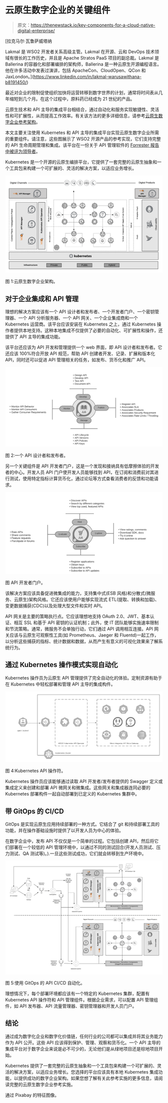 # 云原生数字企业的关键组件

> 原文：<https://thenewstack.io/key-components-for-a-cloud-native-digital-enterprise/>

[](https://www.linkedin.com/in/lakmal-warusawithana-b8191450/)

 [拉克马尔·瓦鲁萨威塔纳

Lakmal 是 WSO2 开发者关系高级主管。Lakmal 在开源、云和 DevOps 技术领域有很长的工作历史，并且是 Apache Stratos PaaS 项目的副总裁。Lakmal 是 Ballerina 的容器化和部署编排的架构师，Ballerina 是一种云原生开源编程语言。他在许多活动中发表过演讲，包括 ApacheCon、CloudOpen、QCon 和 JaxLondon。](https://www.linkedin.com/in/lakmal-warusawithana-b8191450/) [](https://www.linkedin.com/in/lakmal-warusawithana-b8191450/)

最近对企业的限制促使组织加快将运营转移到数字世界的计划，通常将时间表从几年缩短到几个月。在这个过程中，原料药已经成为 21 世纪的产品。

云原生技术和 API 主导的集成平台相结合，通过自动化和服务实现敏捷性、灵活性和可扩展性，从而提高工作效率。有关该方法的更多详细信息，请参考[云原生数字企业参考架构](https://github.com/wso2/reference-architecture/blob/master/reference-cloud-native-architecture-digital-enterprise.md)。

本文主要关注使用 Kubernetes 和 API 主导的集成平台实现云原生数字企业所需的重要组件。请注意，这些图展示了 WSO2 开源产品的参考实现，它们支持完整的 API 生命周期管理和集成。该平台在一份关于 API 管理软件的 [Forrester 报告中被评为领导者](https://wso2.com/resources/analyst-reports/the-forrester-wave-api-management-solutions-q3-2020/)。

Kubernetes 是一个开源的云原生编排平台，它提供了一套完整的云原生抽象和一个工具包来构建一个可扩展的、灵活的解决方案，以适应业务增长。

[![](img/5539da23a8166eb0f8ecd4a971d51e87.png)](https://cdn.thenewstack.io/media/2021/01/50ec4b89-ra-reference-implementation-digital-enterprise.png)

图 1:云原生数字企业架构。

## 对于企业集成和 API 管理

理想的解决方案应该有一个 API 设计者和发布者、一个开发者门户、一个密钥管理器、一个 API 分析服务器、一个 API 网关、一个企业集成商和一个 Kubernetes 运营商。该平台应该安装在 Kubernetes 之上，通过 Kubernetes 操作者提供本地支持。这种本地集成不仅提供了必要的自动化、可扩展性和操作，还提供了 API 主导的集成功能。

该平台还应该为 API 开发和管理提供一个 web 界面，即 API 设计者和发布者。它还应该 100%符合开放 API 规范，帮助 API 创建者开发、记录、扩展和版本化 API，同时还可以促进 API 管理相关的任务，如发布、货币化和推广 API。

[![](img/204cd76c228ea5be4f7a60fee448fa07.png)](https://cdn.thenewstack.io/media/2021/01/0a7afc96-ra-api-publisher.png)

图 2:一个 API 设计者和发布者。

另一个关键组件是 API 开发者门户，这是一个发现和接纳具有低摩擦体验的开发者的中心。开发人员 API 门户使开发人员能够找到 API，在订阅和消费前对其进行测试，使用特定指标计算货币化，通过论坛等方式查看消费者的反馈和功能请求。

[![](img/b4919daa309a313184d5bb431438067f.png)](https://cdn.thenewstack.io/media/2021/01/8c31fd1e-ra-api-dev-portal.png)

图 API 开发者门户。

该解决方案应该具备促进微集成的能力，支持集中式(ESB 风格)和分散式(微服务、云原生)架构风格。它还应该使用户能够实现流式 ETL(提取、转换和加载)、变更数据捕获(CDC)以及处理大型文件和实时 API。

API 网关是主要的策略执行点。它应该理想地支持 OAuth 2.0、JWT、基本认证、相互 SSL 和基于 API 密钥的认证机制；此外，使 IT 团队能够实施速率限制和节流策略。通常，微服务不会单独行动，它们通过 API 调用相互连接。API 网关应该与云原生可观察性工具(如 Prometheus、Jaeger 和 Fluentd)一起工作，以分析这些捕获的指标、统计数据和数据，从而产生有意义的可视化效果来了解系统行为。

## 通过 Kubernetes 操作模式实现自动化

Kubernetes 操作员为云原生 API 管理提供了完全自动化的体验。定制资源有助于在 Kubernetes 中轻松部署和管理 API 主导的集成构件。

[![](img/b8804501820f281b8365a092981d94f6.png)](https://cdn.thenewstack.io/media/2021/01/28bc8fd9-ra-wso2-k8s-api-operator.png)

图 4:Kubernetes API 操作符。

Kubernetes 操作员应该能够通过读取 API 开发者/发布者提供的 Swagger 定义或集成定义来创建和部署 API 微网关和微集成。这些网关和集成器连同必要的 Kubernetes 部署构件一起自动部署到已定义的 Kubernetes 集群中。

## 带 GitOps 的 CI/CD

GitOps 是实现云原生应用持续部署的一种方式。它结合了 git 和持续部署工具的功能，并在操作基础设施时提供了以开发人员为中心的体验。

在数字企业中，发布 API 不仅仅是一个简单的过程。它包括创建 API，然后将它们部署在一个较低的 API 管理环境中，以通过不同的测试回合(开发人员测试、压力测试、QA 测试等)。).一旦这些测试成功，它们就会转移到生产环境中。

[![](img/845752c28b155a3dab77e585bf770572.png)](https://cdn.thenewstack.io/media/2021/01/16b807d7-ra-gitops-api-automation.png)

图 5:使用 GitOps 的 API CI/CD 自动化。

理想情况下，每个部署环境都应该有一个特定的 Kubernetes 集群，配置有 Kubernetes API 操作符和 API 管理组件。根据企业需求，可以配置 API 管理组件，如 API 发布器、API 流量管理器、密钥管理器和开发人员门户。

## 结论

通过成为数字化企业和数字化价值链，任何行业的公司都可以集成并将其业务能力作为 API 公开。这些 API 应该得到保护、管理、观察和货币化。一个 API 主导的集成平台对于数字企业来说是必不可少的，无论他们是从绿地项目还是棕地项目开始。

Kubernetes 提供了一套完整的云原生抽象和一个工具包来构建一个可扩展的、灵活的解决方案，以适应业务增长。您选择的平台应该具有本地 Kubernetes 集成功能，以提供成功的数字企业架构。如果您想了解有关此参考实施的更多信息，请阅读完整的云原生数字企业参考实施。

通过 Pixabay 的特征图像。

<svg xmlns:xlink="http://www.w3.org/1999/xlink" viewBox="0 0 68 31" version="1.1"><title>Group</title> <desc>Created with Sketch.</desc></svg>